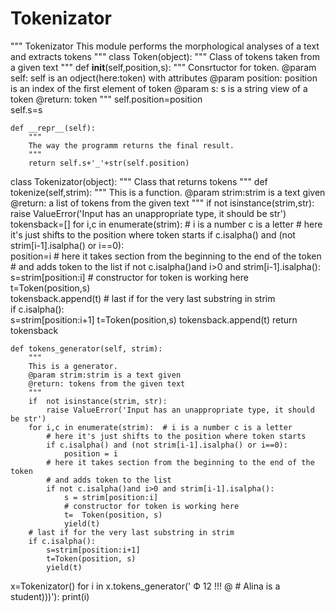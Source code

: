 # Tokenizator
"""
Tokenizator
This module performs the morphological analyses of a text and extracts tokens
"""
class Token(object):
    """
    Class of tokens taken from a given text
    """
    def __init__(self,position,s):
        """
        Consrtuctor for token.
        @param self: self is an odject(here:token) with attributes
        @param position: position is an index of the first element of token
        @param s: s is a string view of a token
        @return: token
        """
        self.position=position  
        self.s=s
        
    def __repr__(self):
        """
        The way the programm returns the final result.
        """
        return self.s+'_'+str(self.position)

    
class Tokenizator(object):
    """
    Class that returns tokens
    """
    def tokenize(self,strim):
        """
        This is a function.
        @param strim:strim is a text given
        @return: a list of tokens from the given text
        """
        if  not isinstance(strim,str):
            raise ValueError('Input has an unappropriate type, it should be str')
        tokensback=[]
        for i,c in enumerate(strim):  # i is a number c is a letter
            # here it's just shifts to the position where token starts
            if c.isalpha() and (not strim[i-1].isalpha() or i==0):   
                position=i
            # here it takes section from the beginning to the end of the token
            # and adds token to the list
            if not c.isalpha()and i>0 and strim[i-1].isalpha():   
                s=strim[position:i]
                # constructor for token is working here
                t=Token(position,s)                        
                tokensback.append(t)
        # last if for the very last substring in strim        
        if c.isalpha():                   
            s=strim[position:i+1]
            t=Token(position,s)
            tokensback.append(t)
        return tokensback
    
    def tokens_generator(self, strim):
        """
        This is a generator.
        @param strim:strim is a text given
        @return: tokens from the given text
        """
        if  not isinstance(strim, str):
            raise ValueError('Input has an unappropriate type, it should be str')
        for i,c in enumerate(strim):  # i is a number c is a letter
            # here it's just shifts to the position where token starts
            if c.isalpha() and (not strim[i-1].isalpha() or i==0):   
                position = i
            # here it takes section from the beginning to the end of the token
            # and adds token to the list
            if not c.isalpha()and i>0 and strim[i-1].isalpha():   
                s = strim[position:i]
                # constructor for token is working here
                t=  Token(position, s)                        
                yield(t)
        # last if for the very last substring in strim        
        if c.isalpha():                   
            s=strim[position:i+1]
            t=Token(position, s)
            yield(t)
    
  
    
x=Tokenizator()
for i in x.tokens_generator(' Ф 12 !!! @ # Alina is a student)))'):
    print(i)
